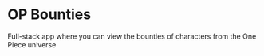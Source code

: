# OP Bounties

Full-stack app where you can view the bounties of characters from the One Piece universe
